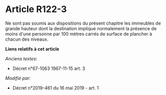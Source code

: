 # Article R122-3

Ne sont pas soumis aux dispositions du présent chapitre les immeubles de grande hauteur dont la destination implique
normalement la présence de moins d'une personne par 100 mètres carrés de surface de plancher à chacun des niveaux.

**Liens relatifs à cet article**

_Anciens textes_:

  - Décret n°67-1063 1967-11-15 art. 3

_Modifié par_:

  - Décret n°2019-461 du 16 mai 2019 - art. 1

